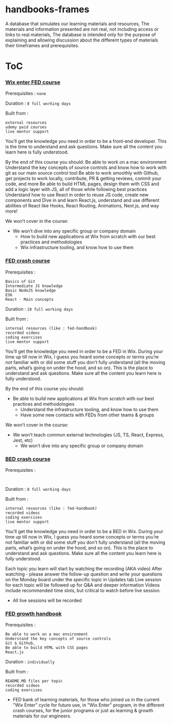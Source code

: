 # handbooks-frames

A database that simulates our learning materials and resources,
The materials and information presented are not real, 
not including access or links to real materials,
The database is intended only for the purpose of explaining and 
allowing discussion about the different types of materials their timeframes and prerequisites.

# ToC

### [Wix enter FED course](./frames/wix-enter-fed-course.md)

Prerequisites : 
``
none
``

Duration :
``
8 full working days
``

Built from : 
```
external resources
udemy paid courses 
live mentor support   
```

You’ll get the knowledge you need in order to be a front-end developer.
This is the time to understand and ask questions.
Make sure all the content you learn here is fully understood.

By the end of this course you should:
Be able to work on a mac environment
Understand the key concepts of source controls and know how to work with git as our main source control tool
Be able to work smoothly with Github, get projects to work locally, contribute, PR & getting reviews, commit your code, and more
Be able to build HTML pages, design them with CSS and add a logic layer with JS, all of those while following best practices
Understand how to use React in order to reuse JS code, create new components and
Dive in and learn React.js, understand and use different abilities of React like Hooks, React Routing, Animations, Next.js, and way more!

We won’t cover in the course:
- We won’t dive into any specific group or company domain
  - How to build new applications at Wix from scratch with our best practices and methodologies
  - Wix infrastructure tooling, and know how to use them

### [FED crash course](./frames/fed-crash-course.md)

Prerequisites :
```
Basics of Git
Intermediate JS knowledge
Basic NodeJS knowledge
ES6
React - Main concepts
```

Duration :
``
10 full working days
``

Built from :
```
internal resources (like : fed-handbook)
recorded videos
coding exercises 
live mentor support 
```

You’ll get the knowledge you need in order to be a FED in Wix. During your time up till now in Wix, I guess you heard some concepts or terms you’re not familiar with or did some stuff you don’t fully understand (all the moving parts, what’s going on under the hood, and so on). This is the place to understand and ask questions. Make sure all the content you learn here is fully understood.

By the end of this course you should:
- Be able to build new applications at Wix from scratch with our best practices and methodologies
  - Understand the infrastructure tooling, and know how to use them
  - Have some new contacts with FEDs from other teams & groups

We won’t cover in the course:
- We won’t teach common external technologies (JS, TS, React, Express, Jest, etc)
  - We won’t dive into any specific group or company domain

### [BED crash course](./frames/bed-crash-course.md)
Prerequisites :
```


```

Duration :
``
8 full working days
``

Built from :
```
internal resources (like : fed-handbook)
recorded videos
coding exercises 
live mentor support 
```
You’ll get the knowledge you need in order to be a BED in Wix. During your time up till now in Wix, I guess you heard some concepts or terms you’re not familiar with or did some stuff you don’t fully understand (all the moving parts, what’s going on under the hood, and so on). This is the place to understand and ask questions. Make sure all the content you learn here is fully understood.

Each topic you learn will start by watching the recording (AKA video)
After watching - please answer the follow-up question and write your questions on the Monday board under the specific topic in Updates tab
Live session for each topic will be followed up for Q&A and deeper information
Videos include recommended time slots, but critical to watch before live session.
- All live sessions will be recorded


### [FED growth handbook](./frames/fed-growth-handbook.md)
Prerequisites :
```
Be able to work on a mac environment
Understand the key concepts of source controls
Git & Github, 
Be able to build HTML with CSS pages
React.js
```

Duration :
``
individually 
``

Built from :
```
README.MD files per topic 
recorded videos
coding exercises 
```
* FED bank of learning materials, for those who joined us in the current "Wix Enter" cycle for future use,
    in "Wix Enter" program, in the different crash courses, 
    for the junior programs or just as learning & growth materials for our engineers.

